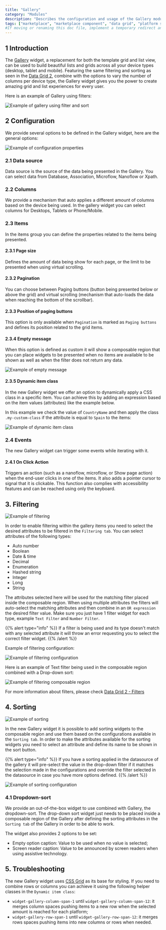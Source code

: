 ```yaml
---
title: "Gallery"
category: "Modules"
description: "Describes the configuration and usage of the Gallery module, which is available in the Mendix Marketplace."
tags: ["marketplace", "marketplace component", "data grid", "platform support"]
#If moving or renaming this doc file, implement a temporary redirect and let the respective team know they should update the URL in the product. See Mapping to Products for more details.
---
```


## 1 Introduction

The [Gallery](https://marketplace.mendix.com/link/component/xxx) widget, a replacement for both the template grid and list view, can be used to build beautiful lists and grids across all your device types (desktop, tablet and mobile). Featuring the same filtering and sorting as seen in the [Data Grid 2](https://marketplace.mendix.com/link/component/116540), combine with the options to vary the number of columns per device type, the Gallery widget gives you the power to create amazing grid and list experiences for every user.

Here is an example of Gallery using filters:

![Example of gallery using filter and sort](attachments/gallery/example.png)

## 2 Configuration

We provide several options to be defined in the Gallery widget, here are the general options:

![Example of configuration properties](attachments/gallery/settings.png)

### 2.1 Data source

Data source is the source of the data being presented in the Gallery. You can select data from Database, Association, Microflow, Nanoflow or Xpath.

### 2.2 Columns

We provide a mechanism that auto applies a different amount of columns based on the device being used. In the gallery widget you can select columns for Desktops, Tablets or Phone/Mobile.

### 2.3 Items

In the items group you can define the properties related to the items being presented.

#### 2.3.1 Page size

Defines the amount of data being show for each page, or the limit to be presented when using virtual scrolling.

#### 2.3.2 Pagination

You can choose between Paging buttons (button being presented below or above the grid) and virtual scrolling (mechanism that auto-loads the data when reaching the bottom of the scrollbar). 

#### 2.3.3 Position of paging buttons

This option is only available when `Pagination` is marked as `Paging buttons` and defines its position related to the grid items.

#### 2.3.4 Empty message

When this option is defined as custom it will show a composable region that you can place widgets to be presented when no items are available to be shown as well as when the filter does not return any data.

![Example of empty message](attachments/gallery/empty-message.png)

#### 2.3.5 Dynamic item class

In the new Gallery widget we offer an option to dynamically apply a CSS class in a specific item. You can achieve this by adding an expression based on the item values (attributes) like the example below.

In this example we check the value of `CountryName` and then apply the class `.my-custom-class` if the attribute is equal to `Spain` to the items:

![Example of dynamic item class](attachments/gallery/dynamic-item-class.png)

### 2.4 Events

The new Gallery widget can trigger some events while iterating with it.

#### 2.4.1 On Click Action

Triggers an action (such as a nanoflow, microflow, or Show page action) when the end-user clicks in one of the items. It also adds a pointer cursor to signal that it is clickable. This function also complies with accessibility features and can be reached using only the keyboard.

## 3. Filtering

![Example of filtering](attachments/gallery/filtering.gif)

In order to enable filtering within the gallery items you need to select the desired attributes to be filtered in the `Filtering tab`. You can select attributes of the following types:

- Auto number
- Boolean
- Date & time
- Decimal
- Enumeration
- Hashed string
- Integer
- Long
- String

The attributes selected here will be used for the matching filter placed inside the composable region. When using multiple attributes the filters will auto-select the matching attributes and then combine in an `OR expression` the desired filter value. Make sure you just have 1 filter widget for each type, example `Text Filter` and `Number Filter`.

{{% alert type="info" %}}
If a filter is being used and its type doesn't match with any selected attribute it will throw an error requesting you to select the correct filter widget.
{{% /alert %}}

Example of filtering configuration:

![Example of filtering configuration](attachments/gallery/filtering.png)

Here is an example of Text filter being used in the composable region combined with a Drop-down sort:

![Example of filtering composable region](attachments/gallery/filter-region.png)

For more information about filters, please check [Data Grid 2 - Filters](data-grid-2#7-filters)

## 4. Sorting

![Example of sorting](attachments/gallery/sorting.gif)

In the new Gallery widget it is possible to add sorting widgets to the composable region and use them based on the configurations available in the `Sorting tab`. In order to make the attributes available for the sorting widgets you need to select an attribute and define its name to be shown in the sort button.

{{% alert type="info" %}}
If you have a sorting applied in the datasource of the gallery it will pre-select the value in the drop-down filter if it matches the selection made in the configurations and override the filter selected in the datasource in case you have more options defined. 
{{% /alert %}}

![Example of sorting configuration](attachments/gallery/sorting.png)

### 4.1 Dropdown-sort

We provide an out-of-the-box widget to use combined with Gallery, the dropdown-sort. The drop-down sort widget just needs to be placed inside a composable region of the Gallery after defining the sorting attributes in the `Sorting tab` of the Gallery in order to be able to work.

The widget also provides 2 options to be set:
- Empty option caption: Value to be used when no value is selected;
- Screen reader caption: Value to be announced by screen readers when using assistive technology.

## 5. Troubleshooting

The new Gallery widget uses [CSS Grid](https://developer.mozilla.org/en-US/docs/Web/CSS/CSS_Grid_Layout) as its base for styling. If you need to combine rows or columns you can achieve it using the following helper classes in the `Dynamic item class`:
- `widget-gallery-column-span-1` until `widget-gallery-column-span-12`: it merges column spaces pushing items to a new row when the selected amount is reached for each platform;
- `widget-gallery-row-span-1` until `widget-gallery-row-span-12`: it merges rows spaces pushing items into new columns or rows when needed.
